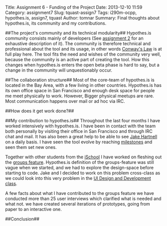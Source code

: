 Title: Assignment 6 - Funding of the Project
Date: 2013-12-10 11:59
Category: assignment7
Slug: tquast-assign7
Tags: i290m-ocpp, hypothes.is, assign7, tquast
Author: tomnar
Summary: Final thoughts about hypothes.is, its community and my contributions.

##The project's community and its technical modularity##
Hypothes.is community consists mainly of developers (See [assignment 2](http://courses.ischool.berkeley.edu/i290m-ocpp/site/article/tquast-assign2.html) for an exhaustive description of it). The community is therefore technical and professional about the tool and its usage, in other words [Conway's Law](http://www.melconway.com/research/committees.html) is at full play here. The tool fits the need and wishes of the community very well, because the community is an active part of creating the tool. How this changes when hypothes.is enters the open beta phase is hard to say, but a change in the community will unquestionably occur. 

##The collaboration structure##
Most of the core-team of hypothes.is is located in the Bay Area, with a few living in other countries. Hypothes.is has its own office space in San Francisco and enough desk space for people me meet physically to work. However, Bigger physical meetups are rare. Most communication happens over mail or ad hoc via IRC. 

##How does it get work done?##

##My contribution to hypothes.is##
Throughout the last four months I have worked intensively with hypothes.is. I have been in contact with the team both personally by visiting their office in San Francisco and through IRC chat and mail. It has also been a great help to be able to see [Jake Hartnell](http://hypothes.is/who/) on a daily basis. I have seen the tool evolve by reaching [milestones](https://github.com/hypothesis/h/wiki/roadmap) and seen them set new ones. 

Together with other students from the [iSchool](http://www.ischool.berkeley.edu/) I have worked on fleshing out the [groups feature](https://docs.google.com/document/d/17HDaujAt5P9o5x2Yinr8jL_tZS_3Zd36VBYbpPz-bkM). Hypothes.is definition of the groups-feature was still vague when we started, and we had to explore the design-space before starting to code. Jake and I decided to work on this problem cross-class as we could look into this very problem in the [UI Design and Development class](http://blogs.ischool.berkeley.edu/i213f13/). 

A few facts about what I have contributed to the groups feature
we have conducted more than 25 user interviews which clarified what is needed and what not.
we have created several iterations of prototypes, going from paper to an interactive one.

##Conclusion##